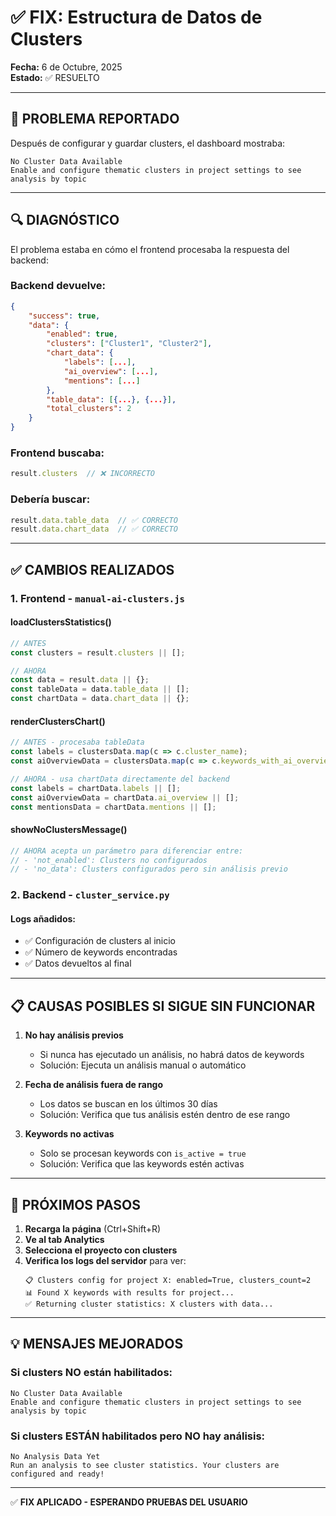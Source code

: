 # ✅ FIX: Estructura de Datos de Clusters

**Fecha:** 6 de Octubre, 2025  
**Estado:** ✅ RESUELTO

---

## 🐛 PROBLEMA REPORTADO

Después de configurar y guardar clusters, el dashboard mostraba:
```
No Cluster Data Available
Enable and configure thematic clusters in project settings to see analysis by topic
```

---

## 🔍 DIAGNÓSTICO

El problema estaba en cómo el frontend procesaba la respuesta del backend:

### Backend devuelve:
```json
{
    "success": true,
    "data": {
        "enabled": true,
        "clusters": ["Cluster1", "Cluster2"],
        "chart_data": {
            "labels": [...],
            "ai_overview": [...],
            "mentions": [...]
        },
        "table_data": [{...}, {...}],
        "total_clusters": 2
    }
}
```

### Frontend buscaba:
```javascript
result.clusters  // ❌ INCORRECTO
```

### Debería buscar:
```javascript
result.data.table_data  // ✅ CORRECTO
result.data.chart_data  // ✅ CORRECTO
```

---

## ✅ CAMBIOS REALIZADOS

### 1. Frontend - `manual-ai-clusters.js`

#### loadClustersStatistics()
```javascript
// ANTES
const clusters = result.clusters || [];

// AHORA
const data = result.data || {};
const tableData = data.table_data || [];
const chartData = data.chart_data || {};
```

#### renderClustersChart()
```javascript
// ANTES - procesaba tableData
const labels = clustersData.map(c => c.cluster_name);
const aiOverviewData = clustersData.map(c => c.keywords_with_ai_overview);

// AHORA - usa chartData directamente del backend
const labels = chartData.labels || [];
const aiOverviewData = chartData.ai_overview || [];
const mentionsData = chartData.mentions || [];
```

#### showNoClustersMessage()
```javascript
// AHORA acepta un parámetro para diferenciar entre:
// - 'not_enabled': Clusters no configurados
// - 'no_data': Clusters configurados pero sin análisis previo
```

### 2. Backend - `cluster_service.py`

#### Logs añadidos:
- ✅ Configuración de clusters al inicio
- ✅ Número de keywords encontradas
- ✅ Datos devueltos al final

---

## 📋 CAUSAS POSIBLES SI SIGUE SIN FUNCIONAR

1. **No hay análisis previos**
   - Si nunca has ejecutado un análisis, no habrá datos de keywords
   - Solución: Ejecuta un análisis manual o automático

2. **Fecha de análisis fuera de rango**
   - Los datos se buscan en los últimos 30 días
   - Solución: Verifica que tus análisis estén dentro de ese rango

3. **Keywords no activas**
   - Solo se procesan keywords con `is_active = true`
   - Solución: Verifica que las keywords estén activas

---

## 🎯 PRÓXIMOS PASOS

1. **Recarga la página** (Ctrl+Shift+R)
2. **Ve al tab Analytics**
3. **Selecciona el proyecto con clusters**
4. **Verifica los logs del servidor** para ver:
   ```
   📋 Clusters config for project X: enabled=True, clusters_count=2
   📊 Found X keywords with results for project...
   ✅ Returning cluster statistics: X clusters with data...
   ```

---

## 💡 MENSAJES MEJORADOS

### Si clusters NO están habilitados:
```
No Cluster Data Available
Enable and configure thematic clusters in project settings to see analysis by topic
```

### Si clusters ESTÁN habilitados pero NO hay análisis:
```
No Analysis Data Yet
Run an analysis to see cluster statistics. Your clusters are configured and ready!
```

---

✅ **FIX APLICADO - ESPERANDO PRUEBAS DEL USUARIO**
